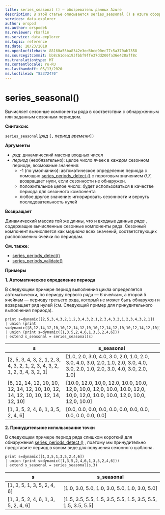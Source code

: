 ```yaml
---
title: series_seasonal () — обозреватель данных Azure
description: В этой статье описывается series_seasonal () в Azure обозреватель данных.
services: data-explorer
author: orspod
ms.author: orspodek
ms.reviewer: rkarlin
ms.service: data-explorer
ms.topic: reference
ms.date: 10/23/2018
ms.openlocfilehash: 88160a55ba8342e3ed6bce90ec77c5a370ab7358
ms.sourcegitcommit: bb8c61dea193fbbf9ffe37dd200fa36e428aff8c
ms.translationtype: MT
ms.contentlocale: ru-RU
ms.lasthandoff: 05/13/2020
ms.locfileid: "83372470"
---
```

# <a name="series_seasonal"></a>series_seasonal()

Вычисляет сезонные компоненты ряда в соответствии с обнаруженным или заданным сезонным периодом.

**Синтаксис**

`series_seasonal(`*ряд* `[,` *период времени*`])`

**Аргументы**

* *ряд*: динамический массив входных чисел
* *период* (необязательно): целое число ячеек в каждом сезонном периоде, возможные значения:
    *  -1 (по умолчанию): автоматическое определение периода с помощью [series_periods_detect ()](series-periods-detectfunction.md) с пороговым значением *0,7*, возвращает нули, если сезонности не обнаружен.
    * положительное целое число: будет использоваться в качестве периода для сезонного компонента
    * любое другое значение: игнорировать сезонности и вернуть последовательность нулей

**Возвращает**

Динамический массив той же длины, что и входные данные *ряда* , содержащие вычисленные сезонные компоненты ряда. Сезонный компонент вычисляется как *медиана* всех значений, соответствующих расположению ячейки по периодам.

**См. также:**

* [series_periods_detect()](series-periods-detectfunction.md)
* [series_periods_validate()](series-periods-validatefunction.md)

**Примеры**

**1. Автоматическое определение периода**

В следующем примере период выполнения цикла определяется автоматически, по периоду первого ряда — 6 ячейкам, а второй 5 ячейкам — периоду третьего ряда, который не может быть обнаружен и возвращает ряд нулей (см. Следующий пример для принудительного выполнения периода).

<!-- csl: https://help.kusto.windows.net:443/Samples -->
```kusto
print s=dynamic([2,5,3,4,3,2,1,2,3,4,3,2,1,2,3,4,3,2,1,2,3,4,3,2,1])
| union (print s=dynamic([8,12,14,12,10,10,12,14,12,10,10,12,14,12,10,10,12,14,12,10]))
| union (print s=dynamic([1,3,5,2,4,6,1,3,5,2,4,6]))
| extend s_seasonal = series_seasonal(s)
```

|s|s_seasonal|
|---|---|
|[2, 5, 3, 4, 3, 2, 1, 2, 3, 4, 3, 2, 1, 2, 3, 4, 3, 2, 1, 2, 3, 4, 3, 2, 1]|[1.0, 2.0, 3.0, 4.0, 3.0, 2.0, 1.0, 2.0, 3.0, 4.0, 3.0, 2.0, 1.0, 2.0, 3.0, 4.0, 3.0, 2.0, 1.0, 2.0, 3.0, 4.0, 3.0, 2.0, 1.0]|
|[8, 12, 14, 12, 10, 10, 12, 14, 12, 10, 10, 12, 14, 12, 10, 10, 12, 14, 12, 10]|[10.0, 12.0, 10,0, 12.0, 10.0, 10.0, 12,0, 10,0, 12,0, 10.0, 10.0, 12,0, 10,0, 12,0, 10.0, 10.0, 12,0, 10,0, 12,0, 10.0]|
|[1, 3, 5, 2, 4, 6, 1, 3, 5, 2, 4, 6]|[0.0, 0.0, 0.0, 0.0, 0.0, 0.0, 0.0, 0.0, 0.0, 0.0, 0.0, 0.0]|



**2. Принудительное использование точки**

В следующем примере период ряда слишком короткий для обнаружения [series_periods_detect ()](series-periods-detectfunction.md) , поэтому мы принудительно представите период в явном виде для получения сезонного шаблона.

<!-- csl: https://help.kusto.windows.net:443/Samples -->
```kusto
print s=dynamic([1,3,5,1,3,5,2,4,6]) 
| union (print s=dynamic([1,3,5,2,4,6,1,3,5,2,4,6]))
| extend s_seasonal = series_seasonal(s,3)
```

|s|s_seasonal|
|---|---|
|[1, 3, 5, 1, 3, 5, 2, 4, 6]|[1.0, 3.0, 5.0, 1.0, 3.0, 5.0, 1.0, 3.0, 5.0]|
|[1, 3, 5, 2, 4, 6, 1, 3, 5, 2, 4, 6]|[1.5, 3.5, 5.5, 1.5, 3.5, 5.5, 1.5, 3.5, 5.5, 1.5, 3.5, 5.5]|
